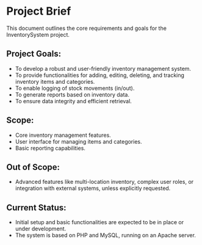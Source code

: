 # Project Brief

This document outlines the core requirements and goals for the InventorySystem project.

## Project Goals:
- To develop a robust and user-friendly inventory management system.
- To provide functionalities for adding, editing, deleting, and tracking inventory items and categories.
- To enable logging of stock movements (in/out).
- To generate reports based on inventory data.
- To ensure data integrity and efficient retrieval.

## Scope:
- Core inventory management features.
- User interface for managing items and categories.
- Basic reporting capabilities.

## Out of Scope:
- Advanced features like multi-location inventory, complex user roles, or integration with external systems, unless explicitly requested.

## Current Status:
- Initial setup and basic functionalities are expected to be in place or under development.
- The system is based on PHP and MySQL, running on an Apache server.
